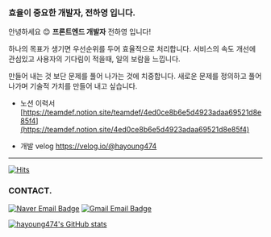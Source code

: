 ### 효율이 중요한 개발자, 전하영 입니다.

안녕하세요 😊 **프론트엔드 개발자** 전하영 입니다! 

하나의 목표가 생기면 우선순위를 두어 효율적으로 처리합니다. 서비스의 속도 개선에 관심있고 사용자의 기다림이 적을때, 일의 보람을 느낍니다.

만들어 내는 것 보단 문제를 풀어 나가는 것에 치중합니다. 새로운 문제를 정의하고 풀어나가며 기술적 가치를 만들어 내고 싶습니다.


- 노션 이력서 [https://teamdef.notion.site/teamdef/4ed0ce8b6e5d4923adaa69521d8e85f4](https://teamdef.notion.site/4ed0ce8b6e5d4923adaa69521d8e85f4)

- 개발 velog https://velog.io/@hayoung474

---------------------------------------------

[![Hits](https://hits.seeyoufarm.com/api/count/incr/badge.svg?url=https%3A%2F%2Fgithub.com%2Fhayoung474%2Fhayoung474%2F&count_bg=%23FFEE8F&title_bg=%23FFD03B&icon=github.svg&icon_color=%23FFFFFF&title=hits&edge_flat=true)](https://hits.seeyoufarm.com)


### CONTACT. 
<div align=left>
    
[![Naver Email Badge](https://img.shields.io/badge/jhy901@naver.com-03C75A?style=flat-square&logo=Naver&logoColor=white)](mailto:jhy901@naver.com)  [![Gmail Email Badge](https://img.shields.io/badge/hayoung474@gmail.com-EA4335?style=flat-square&logo=Gmail&logoColor=white)](mailto:hayoung474@gmail.com)  
</div>

[![hayoung474's GitHub stats](https://github-readme-stats.vercel.app/api?username=hayoung474)](https://github.com/anuraghazra/github-readme-stats)

